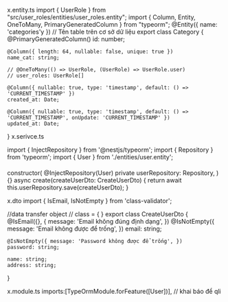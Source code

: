 x.entity.ts
import { UserRole } from "src/user_roles/entities/user_roles.entity";
import { Column, Entity, OneToMany, PrimaryGeneratedColumn } from "typeorm";
@Entity({ name: 'categories'y }) // Tên table trên cơ sở dữ liệu
export class Category {
    @PrimaryGeneratedColumn()
    id: number;

    @Column({ length: 64, nullable: false, unique: true })
    name_cat: string;

    // @OneToMany(() => UserRole, (UserRole) => UserRole.user)
    // user_roles: UserRole[]
    
    @Column({ nullable: true, type: 'timestamp', default: () => 'CURRENT_TIMESTAMP' })
    created_at: Date;

    @Column({ nullable: true, type: 'timestamp', default: () => 'CURRENT_TIMESTAMP', onUpdate: 'CURRENT_TIMESTAMP' })
    updated_at: Date;

}
x.serivce.ts

import { InjectRepository } from '@nestjs/typeorm';
import { Repository } from 'typeorm';
import { User } from './entities/user.entity';
#### 
constructor(
    @InjectRepository(User)
    private userRepository: Repository<User>,
  ) {}
async create(createUserDto: CreateUserDto) {
    return await this.userRepository.save(createUserDto);
  }

x.dto
import { IsEmail, IsNotEmpty } from 'class-validator';

//data transfer object // class = { }
export class CreateUserDto {
    @IsEmail({}, { message: 'Email không đúng định dạng', })
    @IsNotEmpty({ message: 'Email không được để trống', })
    email: string;

    @IsNotEmpty({ message: 'Password không được để trống', })
    password: string;

    name: string;
    address: string;
}


x.module.ts
 imports:[TypeOrmModule.forFeature([User])], // khai báo để qli